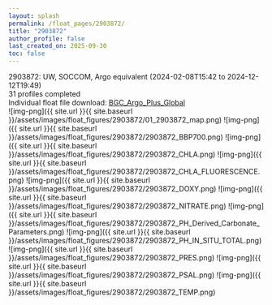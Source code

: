 ```yaml
---
layout: splash
permalink: /float_pages/2903872/
title: "2903872"
author_profile: false
last_created_on: 2025-09-30
toc: false
---
```

 
2903872: UW, SOCCOM, Argo equivalent (2024-02-08T15:42 to 2024-12-12T19:49)\
31 profiles completed\
Individual float file download: [BGC_Argo_Plus_Global](https://ftp.soest.hawaii.edu/bgc_argo_plus/Individual_Floats/outliers_removed/2903872_Sprof_processed.nc)\
![img-png]({{ site.url }}{{ site.baseurl }}/assets/images/float_figures/2903872/01_2903872_map.png)
![img-png]({{ site.url }}{{ site.baseurl }}/assets/images/float_figures/2903872/2903872_BBP700.png)
![img-png]({{ site.url }}{{ site.baseurl }}/assets/images/float_figures/2903872/2903872_CHLA.png)
![img-png]({{ site.url }}{{ site.baseurl }}/assets/images/float_figures/2903872/2903872_CHLA_FLUORESCENCE.png)
![img-png]({{ site.url }}{{ site.baseurl }}/assets/images/float_figures/2903872/2903872_DOXY.png)
![img-png]({{ site.url }}{{ site.baseurl }}/assets/images/float_figures/2903872/2903872_NITRATE.png)
![img-png]({{ site.url }}{{ site.baseurl }}/assets/images/float_figures/2903872/2903872_PH_Derived_Carbonate_Parameters.png)
![img-png]({{ site.url }}{{ site.baseurl }}/assets/images/float_figures/2903872/2903872_PH_IN_SITU_TOTAL.png)
![img-png]({{ site.url }}{{ site.baseurl }}/assets/images/float_figures/2903872/2903872_PRES.png)
![img-png]({{ site.url }}{{ site.baseurl }}/assets/images/float_figures/2903872/2903872_PSAL.png)
![img-png]({{ site.url }}{{ site.baseurl }}/assets/images/float_figures/2903872/2903872_TEMP.png)
